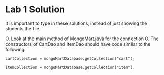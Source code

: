 Lab 1 Solution
==============

It is important to type in these solutions, instead of just showing the students the file.

O. Look at the main method of MongoMart.java for the connection
O. The constructors of CartDao and ItemDao should have code similar to the following:

```
cartCollection = mongoMartDatabase.getCollection("cart");
```

```
itemCollection = mongoMartDatabase.getCollection("item");
```